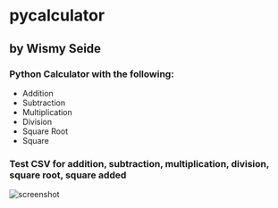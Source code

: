 # pycalculator
## by Wismy Seide

### Python Calculator with the following:
* Addition
* Subtraction
* Multiplication
* Division
* Square Root
* Square

### Test CSV for addition, subtraction, multiplication, division, square root, square added

![screenshot](testsuccess.jpeg "Successful Test")
